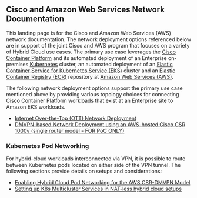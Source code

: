 ## Cisco and Amazon Web Services Network Documentation

This landing page is for the Cisco and Amazon Web Services (AWS) network documentation. The network deployment options referenced below are in support of the joint Cisco and AWS program that focuses on a variety of Hybrid Cloud use cases.  The primary use case leverages the [Cisco Container Platform](https://www.cisco.com/c/en/us/products/cloud-systems-management/container-platform/index.html) and its automated deployment of an Enterprise on-premises [Kubernetes](https://kubernetes.io/) cluster, an automated deployment of an [Elastic Container Service for Kubernetes Service (EKS)](https://aws.amazon.com/eks/) cluster and an [Elastic Container Registry (ECR)](https://aws.amazon.com/ecr/) repository at [Amazon Web Services (AWS)](https://aws.amazon.com/).

The following network deployment options support the primary use case mentioned above by providing various topology choices for connecting Cisco Container Platform workloads that exist at an Enterprise site to Amazon EKS workloads.

* [Internet Over-the-Top (OTT) Network Deployment](ott/README.md)
* [DMVPN-based Network Deployment using an AWS-hosted Cisco CSR 1000v (single router model - FOR PoC ONLY)](csr-dmvpn/README.md)

### Kubernetes Pod Networking

For hybrid-cloud workloads interconnected via VPN, it is possible to route between Kubernetes pods located on either side of the VPN tunnel.  The following sections provide details on setups and considerations:

*  [Enabling Hybrid Cloud Pod Networking for the AWS CSR-DMVPN Model](csr-dmvpn/pod-networking.md)
*  [Setting up K8s Multicluster Services in NAT-less hybrid cloud setups](/common/networking/multicluster_services.md)
